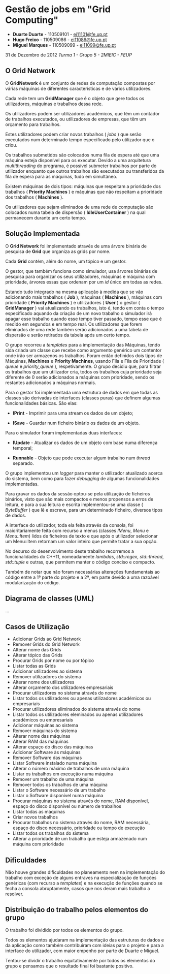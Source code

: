 Gestão de jobs em "Grid Computing"
==================================

- **Duarte Duarte** - 110509101 - ei11101@fe.up.pt
- **Hugo Freixo** - 110509086 - ei11086@fe.up.pt
- **Miguel Marques** - 110509099 - ei11099@fe.up.pt

31 de Dezembro de 2012
*Turma 1 - Grupo 5 - 2MIEIC - FEUP*

O Grid Network
--------------

O **GridNetwork** é um conjunto de redes de computação compostas por várias máquinas de diferentes características e de vários utilizadores.

Cada rede tem um **GridManager** que é o objeto que gere todos os utilizadores, máquinas e trabalhos dessa rede.

Os utilizadores podem ser utilizadores académicos, que têm um contador de trabalhos executados, ou utilizadores de empresas, que têm um orçamento para trabalhos.

Estes utilizadores podem criar novos trabalhos ( *jobs* ) que serão executados num determinado tempo especificado pelo utilizador que o criou.

Os trabalhos submetidos são colocados numa fila de espera até que uma máquina esteja disponível para os executar. Devido a uma arquitetura *multithreading* do programa, é possível submeter trabalhos por parte do utilizador enquanto que outros trabalhos são executados ou transferidos da fila de espera para as máquinas, tudo em simultâneo.

Existem máquinas de dois tipos: máquinas que respeitam a prioridade dos trabalhos ( **Priority Machines** ) e máquinas que não respeitam a prioridade dos trabalhos ( **Machines** ).

Os utilizadores que sejam eliminados de uma rede de computação são colocados numa tabela de dispersão ( **IdleUserContainer** ) na qual permanecem durante um certo tempo.


Solução Implementada
--------------------

O **Grid Network** foi implementado através de uma árvore binária de pesquisa de **Grid** que organiza as grids por nome.

Cada **Grid** contém, além do nome, um tópico e um gestor.


O gestor, que também funciona como simulador, usa árvores binárias de pesquisa para organizar os seus utilizadores, máquinas e máquina com prioridade, árvores essas que ordenam por um *id* único em todas as redes.

Estando tudo integrado na mesma aplicação à medida que se vão adicionando mais trabalhos ( **Job** ), máquinas ( **Machines** ), máquinas com prioridade ( **Priority Machines** ) e utilizadores ( **User** ) o gestor ( **GridManager** ) vai atualizando os trabalhos, isto é, tendo em conta o tempo especificado aquando da criação de um novo trabalho o simulador irá apagar esse trabalho quando esse tempo tiver passado, tempo esse que é medido em segundos e em tempo real. Os utilizadores que forem eliminados de uma rede também serão adicionados a uma tabela de dispersão e serão retirados da tabela após um certo tempo.

O grupo recorreu a *templates* para a implementação das Máquinas, tendo sida criada um classe que recebe como argumento genérico um contentor onde irão ser armazenos os trabalhos. Foram então definidos dois tipos de Máquinas, **Machines** e **Priority Machines**, usando Fila e Fila de Prioridade ( *queue* e *priority_queue* ), respetivamente. O grupo decidiu que, para filtrar os trabalhos que um utilizador cria, todos os trabalhos cuja prioridade seja diferente de 0 serão adicionados a máquinas com prioridade, sendo os restantes adicionados a máquinas normais.


Para o gestor foi implementada uma estrutura de dados em que todas as classes são derivadas de interfaces (classes puras) que definem algumas funcionalidades básicas. São elas: 

- **IPrint** - Imprimir para uma stream os dados de um objeto;

- **ISave** - Guardar num ficheiro binário os dados de um objeto.


Para o simulador foram implementadas duas interfaces:

- **IUpdate** - Atualizar os dados de um objeto com base numa diferença temporal;

- **Runnable** - Objeto que pode executar algum trabalho num *thread* separado.


O grupo implementou um *logger* para manter o utilizador atualizado acerca do sistema, bem como para fazer *debugging* de algumas funcionalidades implementadas.

Para gravar os dados da sessão optou-se pela utilização de ficheiros binários, visto que são mais compactos e menos propensos a erros de leitura, e para a sua leitura e escrita implementou-se uma classe ( *ByteBuffer* ) que lê e escreve, para um determinado ficheiro, diversos tipos de dados.

A interface do utilizador, toda ela feita através da consola, foi maioritariamente feita com recurso a menus (classes *IMenu*, *Menu* e *Menu::Item*) lidos de ficheiros de texto e que após o utilizador selecionar um Menu::Item retornam um valor inteiro que permite tratar a sua opção.

No decurso do desenvolvimento deste trabalho recorremos a funcionalidades do C++11, nomeadamente *lambdas*, *std::regex*, *std::thread*, *std::tuple* e outras, que permitem manter o código conciso e compacto.


Também de notar que não foram necessárias alterações fundamentais ao código entre a 1ª parte do projeto e a 2ª, em parte devido a uma razoável modularização do código.


Diagrama de classes (UML)
-------------------------

...


Casos de Utilização
-------------------

- Adicionar Grids ao Grid Network
- Remover Grids do Grid Network
- Alterar nome das Grids
- Alterar tópico das Grids
- Procurar Grids por nome ou por tópico
- Listar todas as Grids
- Adicionar utilizadores ao sistema
- Remover utilizadores do sistema
- Alterar nome dos utilizadores
- Alterar orçamento dos utilizadores empresariais
- Procurar utilizadores no sistema através do nome
- Listar todos os utilizadores ou apenas utilizadores académicos ou empresariais
- Procurar utilizadores eliminados do sistema através do nome
- Listar todos os utilizadores eleminados ou apenas utilizadores académicos ou empresariais
- Adicionar máquinas ao sistema
- Remover máquinas do sistema
- Alterar nome das máquinas
- Alterar RAM das máquinas
- Alterar espaço do disco das máquinas
- Adicionar Software às máquinas
- Remover Software das máquinas
- Listar Software instalado numa máquina
- Alterar o número máximo de trabalhos de uma máquina
- Listar os trabalhos em execução numa máquina
- Remover um trabalho de uma máquina
- Remover todos os trabalhos de uma máquina
- Listar o Software necessário de um trabalho
- Listar o Software disponível numa máquina
- Procurar máquinas no sistema através do nome, RAM disponível, espaço do disco disponível ou número de trabalhos
- Listar todas as máquinas
- Criar novos trabalhos
- Procurar trabalhos no sistema através do nome, RAM necessária, espaço do disco necessário, prioridade ou tempo de execução
- Listar todos os trabalhos do sistema
- Alterar a prioridade de um trabalho que esteja armazenado num máquina com prioridade


Dificuldades
------------

Não houve grandes dificuldades no planeamento nem na implementação do trabalho com exceção de alguns entraves na especialização de funções genéricas (com recurso a *templates*) e na execução de funções quando se fecha a consola abruptamente, casos que nos deram mais trabalho a resolver.


Distribuição do trabalho pelos elementos do grupo
-------------------------------------------------

O trabalho foi dividido por todos os elementos do grupo.

Todos os elementos ajudaram na implementação das estruturas de dados e da aplicação como também contribuiram com ideias para o projeto e para a interface do utilizador, com maior empenho por parte de Duarte e Miguel.

Tentou-se dividir o trabalho equitativamente por todos os elementos do grupo e pensamos que o resultado final foi bastante positivo. 
